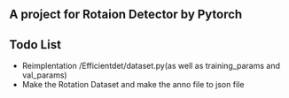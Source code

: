 ## A project for Rotaion Detector by Pytorch  
## Todo List  
* Reimplentation /Efficientdet/dataset.py(as well as training_params and val_params)  
* Make the Rotation Dataset and make the anno file to json file
